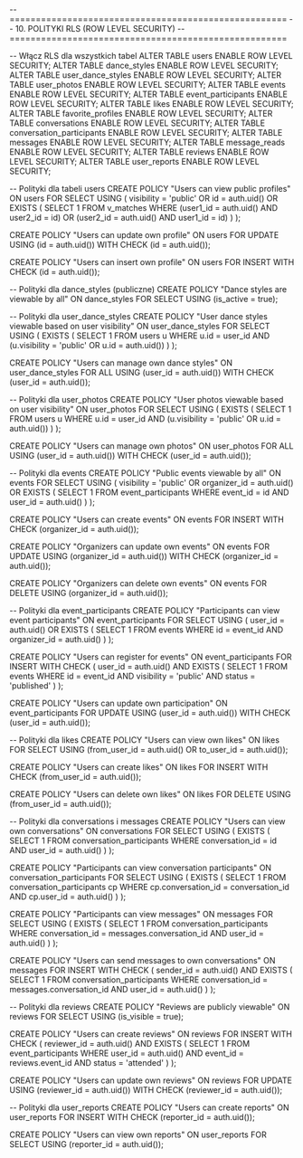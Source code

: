 -- =====================================================
-- 10. POLITYKI RLS (ROW LEVEL SECURITY)
-- =====================================================

-- Włącz RLS dla wszystkich tabel
ALTER TABLE users ENABLE ROW LEVEL SECURITY;
ALTER TABLE dance_styles ENABLE ROW LEVEL SECURITY;
ALTER TABLE user_dance_styles ENABLE ROW LEVEL SECURITY;
ALTER TABLE user_photos ENABLE ROW LEVEL SECURITY;
ALTER TABLE events ENABLE ROW LEVEL SECURITY;
ALTER TABLE event_participants ENABLE ROW LEVEL SECURITY;
ALTER TABLE likes ENABLE ROW LEVEL SECURITY;
ALTER TABLE favorite_profiles ENABLE ROW LEVEL SECURITY;
ALTER TABLE conversations ENABLE ROW LEVEL SECURITY;
ALTER TABLE conversation_participants ENABLE ROW LEVEL SECURITY;
ALTER TABLE messages ENABLE ROW LEVEL SECURITY;
ALTER TABLE message_reads ENABLE ROW LEVEL SECURITY;
ALTER TABLE reviews ENABLE ROW LEVEL SECURITY;
ALTER TABLE user_reports ENABLE ROW LEVEL SECURITY;

-- Polityki dla tabeli users
CREATE POLICY "Users can view public profiles" ON users
    FOR SELECT
    USING (
        visibility = 'public' 
        OR id = auth.uid()
        OR EXISTS (
            SELECT 1 FROM v_matches 
            WHERE (user1_id = auth.uid() AND user2_id = id)
               OR (user2_id = auth.uid() AND user1_id = id)
        )
    );

CREATE POLICY "Users can update own profile" ON users
    FOR UPDATE
    USING (id = auth.uid())
    WITH CHECK (id = auth.uid());

CREATE POLICY "Users can insert own profile" ON users
    FOR INSERT
    WITH CHECK (id = auth.uid());

-- Polityki dla dance_styles (publiczne)
CREATE POLICY "Dance styles are viewable by all" ON dance_styles
    FOR SELECT
    USING (is_active = true);

-- Polityki dla user_dance_styles
CREATE POLICY "User dance styles viewable based on user visibility" ON user_dance_styles
    FOR SELECT
    USING (
        EXISTS (
            SELECT 1 FROM users u 
            WHERE u.id = user_id 
            AND (u.visibility = 'public' OR u.id = auth.uid())
        )
    );

CREATE POLICY "Users can manage own dance styles" ON user_dance_styles
    FOR ALL
    USING (user_id = auth.uid())
    WITH CHECK (user_id = auth.uid());

-- Polityki dla user_photos
CREATE POLICY "User photos viewable based on user visibility" ON user_photos
    FOR SELECT
    USING (
        EXISTS (
            SELECT 1 FROM users u 
            WHERE u.id = user_id 
            AND (u.visibility = 'public' OR u.id = auth.uid())
        )
    );

CREATE POLICY "Users can manage own photos" ON user_photos
    FOR ALL
    USING (user_id = auth.uid())
    WITH CHECK (user_id = auth.uid());

-- Polityki dla events
CREATE POLICY "Public events viewable by all" ON events
    FOR SELECT
    USING (
        visibility = 'public' 
        OR organizer_id = auth.uid()
        OR EXISTS (
            SELECT 1 FROM event_participants 
            WHERE event_id = id AND user_id = auth.uid()
        )
    );

CREATE POLICY "Users can create events" ON events
    FOR INSERT
    WITH CHECK (organizer_id = auth.uid());

CREATE POLICY "Organizers can update own events" ON events
    FOR UPDATE
    USING (organizer_id = auth.uid())
    WITH CHECK (organizer_id = auth.uid());

CREATE POLICY "Organizers can delete own events" ON events
    FOR DELETE
    USING (organizer_id = auth.uid());

-- Polityki dla event_participants
CREATE POLICY "Participants can view event participants" ON event_participants
    FOR SELECT
    USING (
        user_id = auth.uid()
        OR EXISTS (
            SELECT 1 FROM events 
            WHERE id = event_id AND organizer_id = auth.uid()
        )
    );

CREATE POLICY "Users can register for events" ON event_participants
    FOR INSERT
    WITH CHECK (
        user_id = auth.uid()
        AND EXISTS (
            SELECT 1 FROM events 
            WHERE id = event_id 
            AND visibility = 'public'
            AND status = 'published'
        )
    );

CREATE POLICY "Users can update own participation" ON event_participants
    FOR UPDATE
    USING (user_id = auth.uid())
    WITH CHECK (user_id = auth.uid());

-- Polityki dla likes
CREATE POLICY "Users can view own likes" ON likes
    FOR SELECT
    USING (from_user_id = auth.uid() OR to_user_id = auth.uid());

CREATE POLICY "Users can create likes" ON likes
    FOR INSERT
    WITH CHECK (from_user_id = auth.uid());

CREATE POLICY "Users can delete own likes" ON likes
    FOR DELETE
    USING (from_user_id = auth.uid());

-- Polityki dla conversations i messages
CREATE POLICY "Users can view own conversations" ON conversations
    FOR SELECT
    USING (
        EXISTS (
            SELECT 1 FROM conversation_participants 
            WHERE conversation_id = id AND user_id = auth.uid()
        )
    );

CREATE POLICY "Participants can view conversation participants" ON conversation_participants
    FOR SELECT
    USING (
        EXISTS (
            SELECT 1 FROM conversation_participants cp 
            WHERE cp.conversation_id = conversation_id 
            AND cp.user_id = auth.uid()
        )
    );

CREATE POLICY "Participants can view messages" ON messages
    FOR SELECT
    USING (
        EXISTS (
            SELECT 1 FROM conversation_participants 
            WHERE conversation_id = messages.conversation_id 
            AND user_id = auth.uid()
        )
    );

CREATE POLICY "Users can send messages to own conversations" ON messages
    FOR INSERT
    WITH CHECK (
        sender_id = auth.uid()
        AND EXISTS (
            SELECT 1 FROM conversation_participants 
            WHERE conversation_id = messages.conversation_id 
            AND user_id = auth.uid()
        )
    );

-- Polityki dla reviews
CREATE POLICY "Reviews are publicly viewable" ON reviews
    FOR SELECT
    USING (is_visible = true);

CREATE POLICY "Users can create reviews" ON reviews
    FOR INSERT
    WITH CHECK (
        reviewer_id = auth.uid()
        AND EXISTS (
            SELECT 1 FROM event_participants 
            WHERE user_id = auth.uid() 
            AND event_id = reviews.event_id
            AND status = 'attended'
        )
    );

CREATE POLICY "Users can update own reviews" ON reviews
    FOR UPDATE
    USING (reviewer_id = auth.uid())
    WITH CHECK (reviewer_id = auth.uid());

-- Polityki dla user_reports
CREATE POLICY "Users can create reports" ON user_reports
    FOR INSERT
    WITH CHECK (reporter_id = auth.uid());

CREATE POLICY "Users can view own reports" ON user_reports
    FOR SELECT
    USING (reporter_id = auth.uid());